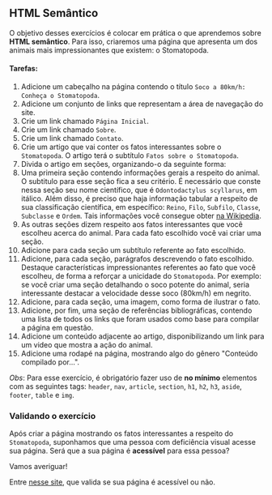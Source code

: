 ## HTML Semântico

O objetivo desses exercícios é colocar em prática o que aprendemos sobre **HTML semântico**.
Para isso, criaremos uma página que apresenta um dos animais mais impressionantes que existem: o Stomatopoda.

#### Tarefas:
1. Adicione um cabeçalho na página contendo o título `Soco a 80km/h: Conheça o Stomatopoda`.
2. Adicione um conjunto de links que representam a área de navegação do site.
  1. Crie um link chamado `Página Inicial`.
  2. Crie um link chamado `Sobre`.
  3. Crie um link chamado `Contato`.
3. Crie um artigo que vai conter os fatos interessantes sobre o `Stomatopoda`. O artigo terá o subtítulo `Fatos sobre o Stomatopoda`.
4. Divida o artigo em seções, organizando-o da seguinte forma:
  1. Uma primeira seção contendo informações gerais a respeito do animal. O subtitulo para esse seção fica a seu critério. É necessário que conste nessa seção seu nome científico, que é `Odontodactylus scyllarus`, em itálico. Além disso, é preciso que haja informação tabular a respeito de sua classificação científica, em específico: `Reino`, `Filo`, `Subfilo`, `Classe`, `Subclasse` e `Ordem`. Tais informações você consegue obter [na Wikipedia](https://pt.wikipedia.org/wiki/Stomatopoda).
  2. As outras seções dizem respeito aos fatos interessantes que você escolheu acerca do animal. Para cada fato escolhido você vai criar uma seção.
  3. Adicione para cada seção um subtítulo referente ao fato escolhido.
  4. Adicione, para cada seção, parágrafos descrevendo o fato escolhido. Destaque características impressionantes referentes ao fato que você escolheu, de forma a reforçar a unicidade do `Stomatopoda`. Por exemplo: se você criar uma seção detalhando o soco potente do animal, seria interessante destacar a velocidade desse soco (80km/h) em negrito.
  5. Adicione, para cada seção, uma imagem, como forma de ilustrar o fato.
  6. Adicione, por fim, uma seção de referências bibliográficas, contendo uma lista de todos os links que foram usados como base para compilar a página em questão.
5. Adicione um conteúdo adjacente ao artigo, disponibilizando um link para um video que mostra a ação do animal.
6. Adicione uma rodapé na página, mostrando algo do gênero "Conteúdo compilado por...".

*Obs*: Para esse exercício, é obrigatório fazer uso de **no mínimo** elementos com as seguintes tags: `header`, `nav`, `article`, `section`, `h1`, `h2`, `h3`, `aside`, `footer`, `table` e `img`.

### Validando o exercício
Após criar a página mostrando os fatos interessantes a respeito do `Stomatopoda`, suponhamos que uma pessoa com deficiência visual acesse sua página. Será que a sua página é **acessível** para essa pessoa?

Vamos averiguar!

Entre [nesse site](https://achecker.ca/checker/index.php), que valida se sua página é acessível ou não.